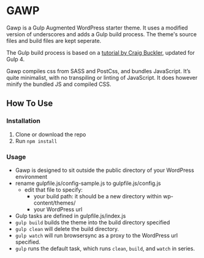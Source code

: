# GAWP

Gawp is a Gulp Augmented WordPress starter theme.
It uses a modified version of underscores and adds a Gulp build process.
The theme's source files and build files are kept seperate.

The Gulp build process is based on a [tutorial by Craig Buckler](https://www.sitepoint.com/fast-gulp-wordpress-theme-development-workflow/), updated for Gulp 4.

Gawp compiles css from SASS and PostCss, and bundles JavaScript.
It’s quite minimalist, with no transpiling or linting of JavaScript.
It does however minify the bundled JS and compiled CSS.


## How To Use

### Installation
1. Clone or download the repo
1. Run `npm install`

### Usage
* Gawp is designed to sit outside the public directory of your WordPress environment
* rename gulpfile.js/config-sample.js to gulpfile.js/config.js
  * edit that file to specify:
    * your build path: it should be a new directory within wp-content/themes/
    * your WordPress url
* Gulp tasks are defined in gulpfile.js/index.js
* `gulp build` builds the theme into the build directory specified
* `gulp clean` will delete the build directory.
* `gulp watch` will run browsersync as a proxy to the WordPress url specified.
* `gulp` runs the default task, which runs `clean`, `build`, and `watch` in series.
